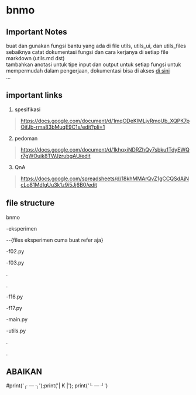 # bnmo
## Important Notes
 buat dan gunakan fungsi bantu yang ada di file utils, utils_ui, dan utils_files <br />
 sebaiknya catat dokumentasi fungsi dan cara kerjanya di setiap file markdown (utils.md dst) <br />
tambahkan anotasi untuk tipe input dan output untuk setiap fungsi untuk mempermudah dalam pengerjaan, dokumentasi bisa di akses [di sini](https://www.geeksforgeeks.org/function-annotations-python/) <br />
 ... 





## important links
1. spesifikasi
> https://docs.google.com/document/d/1mqODeKIMLjvRmoUb_XQPK7pOifJb-rma83bMuqE9C1s/edit?pli=1

2. pedoman
> https://docs.google.com/document/d/1khqxiNDRZhQy7sbku1TdyEWQr7gWOujk8TWJzrubgAU/edit

3. QnA
> https://docs.google.com/spreadsheets/d/18khMMArQvZ1gCCQSdAjNcLo81MdIgUu3k1z9i5Jj6B0/edit


## file structure
bnmo

-eksperimen

--{files eksperimen cuma buat refer aja}
 
-f02.py

-f03.py
 
.

.

-f16.py
 
-f17.py
 
-main.py
 
-utils.py
 
 .
 
 .


## ABAIKAN
#print('┌ — ┐');print('| K |'); print('└ — ┘') 
